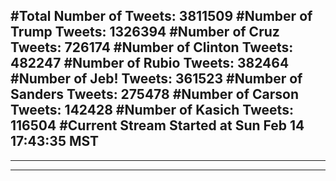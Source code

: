 #Total Number of Tweets: 3811509 
#Number of Trump Tweets: 1326394
#Number of Cruz Tweets: 726174
#Number of Clinton Tweets: 482247
#Number of Rubio Tweets: 382464
#Number of Jeb! Tweets: 361523
#Number of Sanders Tweets: 275478
#Number of Carson Tweets: 142428
#Number of Kasich Tweets: 116504
#Current Stream Started at Sun Feb 14 17:43:35 MST
---
---
---
